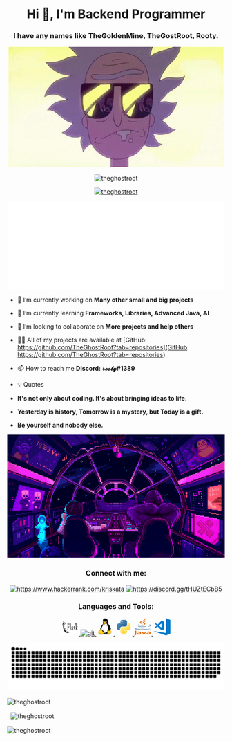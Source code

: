 <h1 align="center">Hi 👋, I'm Backend Programmer</h1>
<h3 align="center">I have any names like TheGoldenMine, TheGostRoot, Rooty.</h3>

<p align="center"> <img src="https://raw.githubusercontent.com/TheGhostRoot/TheGhostRoot/ToolBox/rick.gif" alt="rick" /> </p>
<!--<p align="center"> <img src="https://raw.githubusercontent.com/TheGhostRoot/TheGhostRoot/ToolBox/line.gif" alt="rainbow line" /> </p>-->

<p align="center"> <img src="https://komarev.com/ghpvc/?username=theghostroot&label=Profile%20views&color=0e75b6&style=flat" alt="theghostroot" /> </p>

<p align="center"> <a href="https://github.com/ryo-ma/github-profile-trophy"><img src="https://github-profile-trophy.vercel.app/?username=theghostroot" alt="theghostroot" /></a> </p>

<p align="center"> <img src="https://raw.githubusercontent.com/TheGhostRoot/TheGhostRoot/7dba5b09c0d9477b6d13b7b31fb709b49877e10f/music.svg" alt="music" /> </p>

- 🔭 I’m currently working on **Many other small and big projects**

- 🌱 I’m currently learning **Frameworks, Libraries, Advanced Java, AI**

- 👯 I’m looking to collaborate on **More projects and help others**

- 👨‍💻 All of my projects are available at [GitHub: https://github.com/TheGhostRoot?tab=repositories](GitHub: https://github.com/TheGhostRoot?tab=repositories)

- 📫 How to reach me **Discord: 𝓻𝓸𝓸𝓽𝔂#1389**

- 💡 Quotes 
- **It's not only about coding. It's about bringing ideas to life.**
- **Yesterday is history, Tomorrow is a mystery, but Today is a gift.**
- **Be yourself and nobody else.**

<p align="center"> <img src="https://raw.githubusercontent.com/TheGhostRoot/TheGhostRoot/ToolBox/lofi.gif" alt="lofi" /> </p>

<h3 align="center">Connect with me:</h3>
<p align="center">
<a href="https://www.hackerrank.com/https://www.hackerrank.com/kriskata" target="blank">
  <img align="center" src="https://raw.githubusercontent.com/rahuldkjain/github-profile-readme-generator/master/src/images/icons/Social/hackerrank.svg" alt="https://www.hackerrank.com/kriskata" height="30" width="40" /></a>
<a href="https://discord.gg/https://discord.gg/tHUZtECbB5" target="blank"><img align="center" src="https://raw.githubusercontent.com/rahuldkjain/github-profile-readme-generator/master/src/images/icons/Social/discord.svg" alt="https://discord.gg/tHUZtECbB5" height="30" width="40" /></a>
</p>

<h3 align="center">Languages and Tools:</h3>
<p align="center"> 
 <!--https://raw.githubusercontent.com/TheGhostRoot/TheGhostRoot/d48a1dc73959d6a6a78633ddf51599ab09b06097/flask.svg-->
 <!--https://www.vectorlogo.zone/logos/pocoo_flask/pocoo_flask-icon.svg-->
  <a href="https://flask.palletsprojects.com/" target="_blank" rel="noreferrer"> 
    <img src="https://raw.githubusercontent.com/TheGhostRoot/TheGhostRoot/d48a1dc73959d6a6a78633ddf51599ab09b06097/flask.svg" alt="flask" width="40" height="40"/> </a> 
  <a href="https://git-scm.com/" target="_blank" rel="noreferrer"> 
    <img src="https://www.vectorlogo.zone/logos/git-scm/git-scm-icon.svg" alt="git" width="40" height="40"/> </a>
  <a href="https://www.linux.org/" target="_blank" rel="noreferrer">
    <img src="https://raw.githubusercontent.com/devicons/devicon/master/icons/linux/linux-original.svg" alt="linux" width="40" height="40"/> </a>
  <a href="https://www.python.org" target="_blank" rel="noreferrer">
    <img src="https://raw.githubusercontent.com/devicons/devicon/master/icons/python/python-original.svg" alt="python" width="40" height="40"/> </a>
  <a href="https://www.java.com/en/" target="_blank" rel="noreferrer">
    <img src="https://raw.githubusercontent.com/TheGhostRoot/TheGhostRoot/efec326298c9f12d5e6ca746bcb6654046d03465/java.svg" alt="java" width="40" height="40"/> </a>
  <a href="https://code.visualstudio.com/" target="_black" rel="noreferrer">
    <img src="https://raw.githubusercontent.com/TheGhostRoot/TheGhostRoot/ToolBox/vsc.png" alt="visual-studio-code" width="40" height="40"/> </a>
</p>

<p align="center"> <img src="https://raw.githubusercontent.com/TheGhostRoot/TheGhostRoot/cf9035eb3a9d2c05b570d47ca2dfb508557788c5/snake.svg" alt="snake game" /> </p>

<p>
  <img align="center" src="https://github-readme-stats.vercel.app/api/top-langs?username=theghostroot&show_icons=true&theme=dark&locale=en&layout=compact" alt="theghostroot" /></p>

<!--Game-->

<p>&nbsp;
  <img align="center" src="https://github-readme-stats.vercel.app/api?username=theghostroot&show_icons=true&theme=tokyonight&locale=en" alt="theghostroot" /></p>

<!--Gravity falls-->

<p><img align="center" src="https://github-readme-streak-stats.herokuapp.com/?user=theghostroot&theme=dark" alt="theghostroot" /></p>
